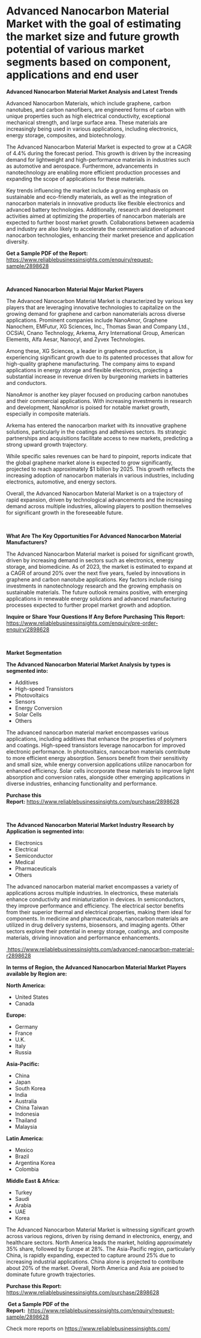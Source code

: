 <p><h1>Advanced Nanocarbon Material Market with the goal of estimating the market size and future growth potential of various market segments based on component, applications and end user</h1></p><p><strong>Advanced Nanocarbon Material Market Analysis and Latest Trends</strong></p>
<p><p>Advanced Nanocarbon Materials, which include graphene, carbon nanotubes, and carbon nanofibers, are engineered forms of carbon with unique properties such as high electrical conductivity, exceptional mechanical strength, and large surface area. These materials are increasingly being used in various applications, including electronics, energy storage, composites, and biotechnology.</p><p>The Advanced Nanocarbon Material Market is expected to grow at a CAGR of 4.4% during the forecast period. This growth is driven by the increasing demand for lightweight and high-performance materials in industries such as automotive and aerospace. Furthermore, advancements in nanotechnology are enabling more efficient production processes and expanding the scope of applications for these materials.</p><p>Key trends influencing the market include a growing emphasis on sustainable and eco-friendly materials, as well as the integration of nanocarbon materials in innovative products like flexible electronics and advanced battery technologies. Additionally, research and development activities aimed at optimizing the properties of nanocarbon materials are expected to further boost market growth. Collaborations between academia and industry are also likely to accelerate the commercialization of advanced nanocarbon technologies, enhancing their market presence and application diversity.</p></p>
<p><strong>Get a Sample PDF of the Report:&nbsp;</strong> <a href="https://www.reliablebusinessinsights.com/enquiry/request-sample/2898628?utm_campaign=3582&utm_medium=2&utm_source=Github&utm_content=ia&utm_term=15032025&utm_id=advanced-nanocarbon-material">https://www.reliablebusinessinsights.com/enquiry/request-sample/2898628</a></p>
<p>&nbsp;</p>
<p><strong>Advanced Nanocarbon Material Major Market Players</strong></p>
<p><p>The Advanced Nanocarbon Material Market is characterized by various key players that are leveraging innovative technologies to capitalize on the growing demand for graphene and carbon nanomaterials across diverse applications. Prominent companies include NanoAmor, Graphene Nanochem, EMFutur, XG Sciences, Inc., Thomas Swan and Company Ltd., OCSiAI, Cnano Technology, Arkema, Arry International Group, American Elements, Alfa Aesar, Nanocyl, and Zyvex Technologies.</p><p>Among these, XG Sciences, a leader in graphene production, is experiencing significant growth due to its patented processes that allow for high-quality graphene manufacturing. The company aims to expand applications in energy storage and flexible electronics, projecting a substantial increase in revenue driven by burgeoning markets in batteries and conductors.</p><p>NanoAmor is another key player focused on producing carbon nanotubes and their commercial applications. With increasing investments in research and development, NanoAmor is poised for notable market growth, especially in composite materials. </p><p>Arkema has entered the nanocarbon market with its innovative graphene solutions, particularly in the coatings and adhesives sectors. Its strategic partnerships and acquisitions facilitate access to new markets, predicting a strong upward growth trajectory.</p><p>While specific sales revenues can be hard to pinpoint, reports indicate that the global graphene market alone is expected to grow significantly, projected to reach approximately $1 billion by 2025. This growth reflects the increasing adoption of nanocarbon materials in various industries, including electronics, automotive, and energy sectors.</p><p>Overall, the Advanced Nanocarbon Material Market is on a trajectory of rapid expansion, driven by technological advancements and the increasing demand across multiple industries, allowing players to position themselves for significant growth in the foreseeable future.</p></p>
<p>&nbsp;</p>
<p><strong>What Are The Key Opportunities For Advanced Nanocarbon Material Manufacturers?</strong></p>
<p><p>The Advanced Nanocarbon Material market is poised for significant growth, driven by increasing demand in sectors such as electronics, energy storage, and biomedicine. As of 2023, the market is estimated to expand at a CAGR of around 20% over the next five years, fueled by innovations in graphene and carbon nanotube applications. Key factors include rising investments in nanotechnology research and the growing emphasis on sustainable materials. The future outlook remains positive, with emerging applications in renewable energy solutions and advanced manufacturing processes expected to further propel market growth and adoption.</p></p>
<p><strong>Inquire or Share Your Questions If Any Before Purchasing This Report:</strong> <a href="https://www.reliablebusinessinsights.com/enquiry/pre-order-enquiry/2898628?utm_campaign=3582&utm_medium=2&utm_source=Github&utm_content=ia&utm_term=15032025&utm_id=advanced-nanocarbon-material">https://www.reliablebusinessinsights.com/enquiry/pre-order-enquiry/2898628</a></p>
<p>&nbsp;</p>
<p><strong>Market Segmentation</strong></p>
<p><strong>The Advanced Nanocarbon Material Market Analysis by types is segmented into:</strong></p>
<p><ul><li>Additives</li><li>High-speed Transistors</li><li>Photovoltaics</li><li>Sensors</li><li>Energy Conversion</li><li>Solar Cells</li><li>Others</li></ul></p>
<p><p>The advanced nanocarbon material market encompasses various applications, including additives that enhance the properties of polymers and coatings. High-speed transistors leverage nanocarbon for improved electronic performance. In photovoltaics, nanocarbon materials contribute to more efficient energy absorption. Sensors benefit from their sensitivity and small size, while energy conversion applications utilize nanocarbon for enhanced efficiency. Solar cells incorporate these materials to improve light absorption and conversion rates, alongside other emerging applications in diverse industries, enhancing functionality and performance.</p></p>
<p><strong>Purchase this Report:&nbsp;</strong><a href="https://www.reliablebusinessinsights.com/purchase/2898628?utm_campaign=3582&utm_medium=2&utm_source=Github&utm_content=ia&utm_term=15032025&utm_id=advanced-nanocarbon-material">https://www.reliablebusinessinsights.com/purchase/2898628</a></p>
<p>&nbsp;</p>
<p><strong>The Advanced Nanocarbon Material Market Industry Research by Application is segmented into:</strong></p>
<p><ul><li>Electronics</li><li>Electrical</li><li>Semiconductor</li><li>Medical</li><li>Pharmaceuticals</li><li>Others</li></ul></p>
<p><p>The advanced nanocarbon material market encompasses a variety of applications across multiple industries. In electronics, these materials enhance conductivity and miniaturization in devices. In semiconductors, they improve performance and efficiency. The electrical sector benefits from their superior thermal and electrical properties, making them ideal for components. In medicine and pharmaceuticals, nanocarbon materials are utilized in drug delivery systems, biosensors, and imaging agents. Other sectors explore their potential in energy storage, coatings, and composite materials, driving innovation and performance enhancements.</p></p>
<p><a href="https://www.reliablebusinessinsights.com/advanced-nanocarbon-material-r2898628?utm_campaign=3582&utm_medium=2&utm_source=Github&utm_content=ia&utm_term=15032025&utm_id=advanced-nanocarbon-material">&nbsp;https://www.reliablebusinessinsights.com/advanced-nanocarbon-material-r2898628</a></p>
<p><strong>In terms of Region, the Advanced Nanocarbon Material Market Players available by Region are:</strong></p>
<p>
    <p> <strong> North America: </strong>
        <ul>
            <li>United States</li>
            <li>Canada</li>
        </ul>
        </p> 
    <p> <strong> Europe: </strong>
        <ul>
            <li>Germany</li>
            <li>France</li>
            <li>U.K.</li>
            <li>Italy</li>
            <li>Russia</li>
        </ul>
        </p> 
    <p> <strong> Asia-Pacific: </strong>
        <ul>
            <li>China</li>
            <li>Japan</li>
            <li>South Korea</li>
            <li>India</li>
            <li>Australia</li>
            <li>China Taiwan</li>
            <li>Indonesia</li>
            <li>Thailand</li>
            <li>Malaysia</li>
        </ul>
        </p> 
    <p> <strong> Latin America: </strong>
        <ul>
            <li>Mexico</li>
            <li>Brazil</li>
            <li>Argentina Korea</li>
            <li>Colombia</li>
        </ul>
        </p> 
    <p> <strong> Middle East & Africa: </strong>
        <ul>
            <li>Turkey</li>
            <li>Saudi</li>
            <li>Arabia</li>
            <li>UAE</li>
            <li>Korea</li>
        </ul>
    </p>
    </p>
<p><p>The Advanced Nanocarbon Material Market is witnessing significant growth across various regions, driven by rising demand in electronics, energy, and healthcare sectors. North America leads the market, holding approximately 35% share, followed by Europe at 28%. The Asia-Pacific region, particularly China, is rapidly expanding, expected to capture around 25% due to increasing industrial applications. China alone is projected to contribute about 20% of the market. Overall, North America and Asia are poised to dominate future growth trajectories.</p></p>
<p><strong>Purchase this Report: </strong><a href="https://www.reliablebusinessinsights.com/purchase/2898628?utm_campaign=3582&utm_medium=2&utm_source=Github&utm_content=ia&utm_term=15032025&utm_id=advanced-nanocarbon-material">https://www.reliablebusinessinsights.com/purchase/2898628</a></p>
<p>&nbsp;<strong>Get a Sample PDF of the Report:&nbsp;&nbsp;</strong><a href="https://www.reliablebusinessinsights.com/enquiry/request-sample/2898628?utm_campaign=3582&utm_medium=2&utm_source=Github&utm_content=ia&utm_term=15032025&utm_id=advanced-nanocarbon-material">https://www.reliablebusinessinsights.com/enquiry/request-sample/2898628</a></p>
<p><strong></strong></p>
<p>Check more reports on <a href="https://www.reliablebusinessinsights.com/?utm_campaign=3582&utm_medium=2&utm_source=Github&utm_content=ia&utm_term=15032025&utm_id=advanced-nanocarbon-material">https://www.reliablebusinessinsights.com/</a></p>